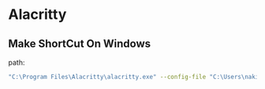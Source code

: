 # Alacritty

## Make ShortCut On Windows

path:
```bash
"C:\Program Files\Alacritty\alacritty.exe" --config-file "C:\Users\naki\projects\mydevenv\configs\alacritty\wsl.yml"
```